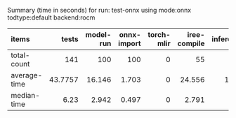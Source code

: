 Summary (time in seconds) for run: test-onnx using mode:onnx todtype:default backend:rocm

| items        |    tests |   model-run |   onnx-import |   torch-mlir |   iree-compile |   inference |
|:-------------|---------:|------------:|--------------:|-------------:|---------------:|------------:|
| total-count  | 141      |     100     |       100     |            0 |         55     |      33     |
| average-time |  43.7757 |      16.146 |         1.703 |            0 |         24.556 |       1.372 |
| median-time  |   6.23   |       2.942 |         0.497 |            0 |          2.791 |       0     |
